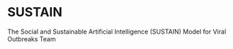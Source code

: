 # SUSTAIN
The Social and Sustainable Artificial Intelligence (SUSTAIN) Model for Viral Outbreaks Team
